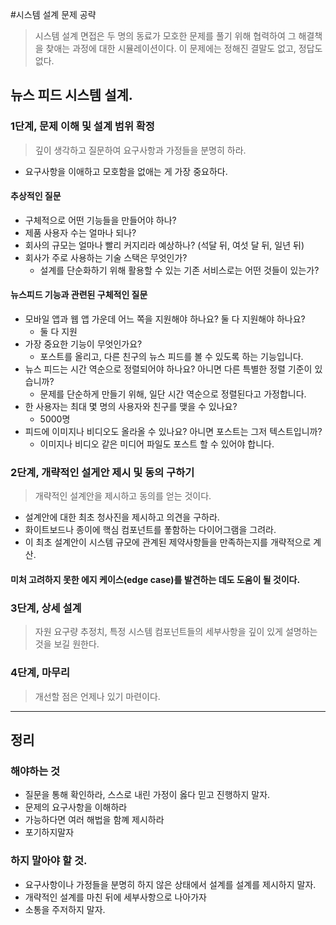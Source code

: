 #시스템 설계 문제 공략
> 시스템 설계 면접은 두 명의 동료가 모호한 문제를 풀기 위해 협력하여 그 해결책을 찾애는 과정에 대한 시뮬레이션이다. 
> 이 문제에는 정해진 결말도 없고, 정답도 없다.

## 뉴스 피드 시스템 설계.

### 1단계, 문제 이해 및 설계 범위 확정
> 깊이 생각하고 질문하여 요구사항과 가정들을 분명히 하라.
- 요구사항을 이애하고 모호함을 없애는 게 가장 중요하다.

#### 추상적인 질문
- 구체적으로 어떤 기능들을 만들어야 하나?
- 제품 사용자 수는 얼마나 되나?
- 회사의 규모는 얼마나 빨리 커지리라 예상하나? (석달 뒤, 여섯 달 뒤, 일년 뒤)
- 회사가 주로 사용하는 기술 스택은 무엇인가?
  + 설계를 단순화하기 위해 활용할 수 있는 기존 서비스로는 어떤 것들이 있는가?

#### 뉴스피드 기능과 관련된 구체적인 질문
- 모바일 앱과 웹 앱 가운데 어느 쪽을 지원해야 하나요? 둘 다 지원해야 하나요?
  + 둘 다 지원
- 가장 중요한 기능이 무엇인가요?
  + 포스트를 올리고, 다른 친구의 뉴스 피드를 볼 수 있도록 하는 기능입니다.
- 뉴스 피드는 시간 역순으로 정렬되어야 하나요? 아니면 다른 특별한 정렬 기준이 있습니까?
  + 문제를 단순하게 만들기 위해, 일단 시간 역순으로 정렬된다고 가정합니다.
- 한 사용자는 최대 몇 명의 사용자와 친구를 맺을 수 있나요?
  + 5000명
- 피드에 이미지나 비디오도 올라올 수 있나요? 아니면 포스트는 그저 텍스트입니까?
  + 이미지나 비디오 같은 미디어 파일도 포스트 할 수 있어야 합니다.

### 2단계, 개략적인 설게안 제시 및 동의 구하기
> 개략적인 설계안을 제시하고 동의를 얻는 것이다.

- 설계안에 대한 최초 청사진을 제시하고 의견을 구하라.
- 화이트보드나 종이에 핵심 컴포넌트를 퐇함하는 다이어그램을 그려라.
- 이 최초 설계안이 시스템 규모에 관계된 제약사항들을 만족하는지를 개략적으로 계산.
  
#### 미처 고려하지 못한 에지 케이스(edge case)를 발견하는 데도 도움이 될 것이다.

### 3단계, 상세 설계
> 자원 요구량 추정치, 특정 시스템 컴포넌트들의 세부사항을 깊이 있게 설명하는 것을 보길 원한다.

### 4단계, 마무리
> 개선할 점은 언제나 있기 마련이다.

---

## 정리

### 해야하는 것
- 질문을 통해 확인하라, 스스로 내린 가정이 옳다 믿고 진행하지 말자.
- 문제의 요구사항을 이해하라
- 가능하다면 여러 해법을 함꼐 제시하라
- 포기하지말자

### 하지 말아야 할 것.
- 요구사항이나 가정들을 분명히 하지 않은 상태에서 설계를 설계를 제시하지 말자.
- 개략적인 설계를 마친 뒤에 세부사항으로 나아가자
- 소통을 주저하지 말자.